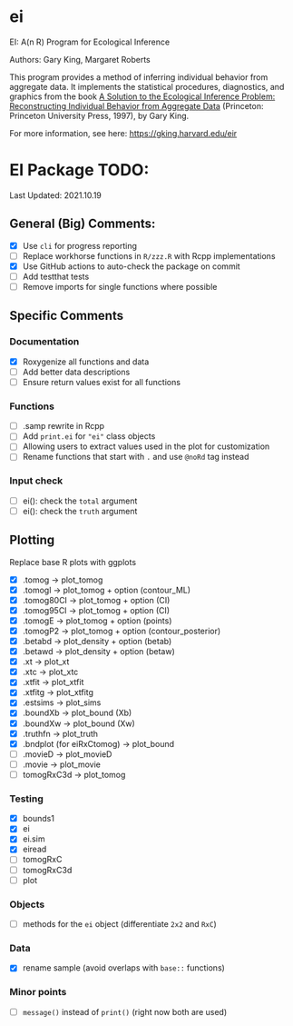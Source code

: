 # ei
EI: A(n R) Program for Ecological Inference

Authors: Gary King, Margaret Roberts

This program provides a method of inferring individual behavior from aggregate data. It implements the statistical procedures, diagnostics, and graphics from the book [A Solution to the Ecological Inference Problem: Reconstructing Individual Behavior from Aggregate Data](https://gking.harvard.edu/eicamera/kinroot.html) (Princeton: Princeton University Press, 1997), by Gary King.

For more information, see here: https://gking.harvard.edu/eir


# EI Package TODO:
Last Updated: 2021.10.19

## General (Big) Comments:

- [x] Use `cli` for progress reporting
- [ ] Replace workhorse functions in `R/zzz.R` with Rcpp implementations
- [x] Use GitHub actions to auto-check the package on commit
- [ ] Add testthat tests
- [ ] Remove imports for single functions where possible

## Specific Comments

### Documentation

- [x] Roxygenize all functions and data
- [ ] Add better data descriptions
- [ ] Ensure return values exist for all functions

### Functions

- [ ] .samp rewrite in Rcpp
- [ ] Add `print.ei` for `"ei"` class objects
- [ ] Allowing users to extract values used in the plot for customization
- [ ] Rename functions that start with `.` and use `@noRd` tag instead

### Input check

- [ ] ei(): check the `total` argument
- [ ] ei(): check the `truth` argument

## Plotting
Replace base R plots with ggplots

- [x] .tomog -> plot_tomog
- [x] .tomogl -> plot_tomog + option (contour_ML)
- [x] .tomog80CI -> plot_tomog + option (CI)
- [x] .tomog95CI -> plot_tomog + option (CI)
- [x] .tomogE -> plot_tomog + option (points)
- [x] .tomogP2 -> plot_tomog + option (contour_posterior)
- [x] .betabd -> plot_density + option (betab)
- [x] .betawd -> plot_density + option (betaw)
- [x] .xt -> plot_xt
- [x] .xtc -> plot_xtc
- [x] .xtfit -> plot_xtfit
- [x] .xtfitg -> plot_xtfitg
- [x] .estsims -> plot_sims
- [x] .boundXb  -> plot_bound (Xb)
- [x] .boundXw -> plot_bound (Xw)
- [x] .truthfn -> plot_truth
- [x] .bndplot (for eiRxCtomog) -> plot_bound
- [ ] .movieD -> plot_movieD
- [ ] .movie -> plot_movie
- [ ] tomogRxC3d -> plot_tomog

### Testing

- [x] bounds1
- [x] ei
- [x] ei.sim
- [x] eiread
- [ ] tomogRxC
- [ ] tomogRxC3d
- [ ] plot

### Objects
- [ ] methods for the `ei` object (differentiate `2x2` and `RxC`)

### Data
- [x] rename sample (avoid overlaps with `base::` functions)


### Minor points
- [ ] `message()` instead of `print()` (right now both are used)
